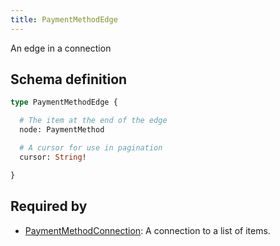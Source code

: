 ```yaml
---
title: PaymentMethodEdge
---
```


An edge in a connection

## Schema definition
```graphql
type PaymentMethodEdge {

  # The item at the end of the edge
  node: PaymentMethod

  # A cursor for use in pagination
  cursor: String!

}
```

## Required by
* [PaymentMethodConnection](graphql/schema/paymentmethodconnection.md): A connection to a list of items.
